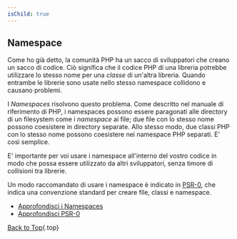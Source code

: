 ```yaml
---
isChild: true
---
```


## Namespace

Come ho gi&agrave; detto, la comunit&agrave; PHP ha un sacco di sviluppatori che creano un sacco di codice. Ci&ograve; significa che il codice PHP di una libreria potrebbe utilizzare lo stesso nome per una _classe_ di un'altra libreria. Quando entrambe le librerie sono usate nello stesso namespace collidono e causano problemi.

I _Namespaces_ risolvono questo problema. Come descritto nel manuale di riferimento di PHP, i namespaces possono essere paragonati alle directory di un filesystem come i _namespace_ ai file; due file con lo stesso nome possono coesistere in directory separate. Allo stesso modo, due classi PHP con lo stesso nome possono coesistere nei namespace PHP separati. E' cos&igrave; semplice.

E' importante per voi usare i namespace all'interno del vostro codice in modo che possa essere utilizzato da altri sviluppatori, senza timore di collisioni tra librerie.

Un modo raccomandato di usare i namespace è indicato in [PSR-0][psr0], che indica una convenzione standard per creare file, classi e namespace.

* [Approfondisci i Namespaces][namespaces]
* [Approfondisci PSR-0][psr0]

[Back to Top](#top){.top}

[namespaces]: http://php.net/manual/en/language.namespaces.php
[psr0]: https://github.com/php-fig/fig-standards/blob/master/accepted/PSR-0.md
